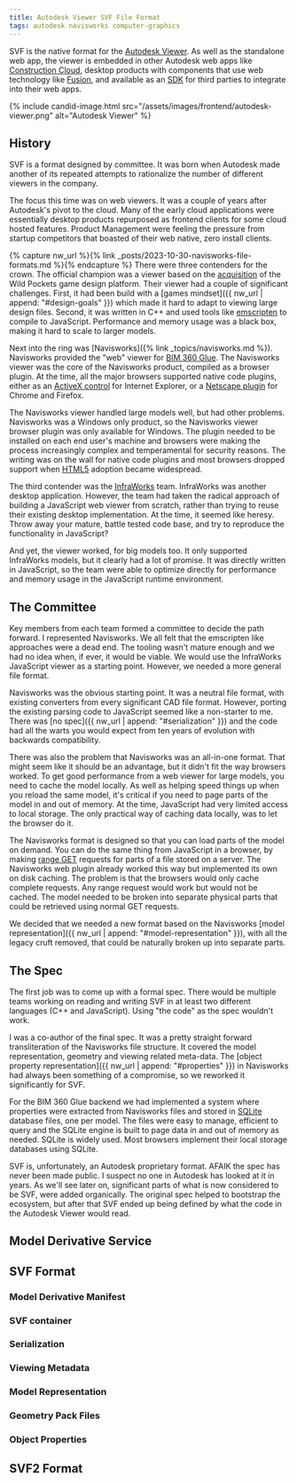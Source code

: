 ```yaml
---
title: Autodesk Viewer SVF File Format
tags: autodesk navisworks computer-graphics
---
```


SVF is the native format for the [Autodesk Viewer](https://viewer.autodesk.com/). As well as the standalone web app, the viewer is embedded in other Autodesk web apps like [Construction Cloud](https://construction.autodesk.co.uk/), desktop products with components that use web technology like [Fusion](https://www.autodesk.co.uk/products/fusion-360/overview), and available as an [SDK](https://aps.autodesk.com/viewer-sdk) for third parties to integrate into their web apps.

{% include candid-image.html src="/assets/images/frontend/autodesk-viewer.png" alt="Autodesk Viewer" %}

## History

SVF is a format designed by committee. It was born when Autodesk made another of its repeated attempts to rationalize the number of different viewers in the company. 

The focus this time was on web viewers. It was a couple of years after Autodesk's pivot to the cloud. Many of the early cloud applications were essentially desktop products repurposed as frontend clients for some cloud hosted features. Product Management were feeling the pressure from startup competitors that boasted of their web native, zero install clients. 

{% capture nw_url %}{% link _posts/2023-10-30-navisworks-file-formats.md %}{% endcapture %}
There were three contenders for the crown. The official champion was a viewer based on the [acquisition](https://venturebeat.com/games/autodesk-buys-wild-pockets-game-design-platform-exclusive/) of the Wild Pockets game design platform. Their viewer had a couple of significant challenges. First, it had been build with a [games mindset]({{ nw_url | append: "#design-goals" }}) which made it hard to adapt to viewing large design files. Second, it was written in C++ and used tools like [emscripten](https://emscripten.org/) to compile to JavaScript. Performance and memory usage was a black box, making it hard to scale to larger models.

Next into the ring was [Navisworks]({% link _topics/navisworks.md %}). Navisworks provided the "web" viewer for [BIM 360 Glue](https://help.autodesk.com/view/BIM360/ENU/?guid=GUID-E0F4D156-F9B1-428D-B32E-C0BE0805C86F). The Navisworks viewer was the core of the Navisworks product, compiled as a browser plugin. At the time, all the major browsers supported native code plugins, either as an [ActiveX control](https://en.wikipedia.org/wiki/ActiveX) for Internet Explorer, or a [Netscape plugin](https://en.wikipedia.org/wiki/NPAPI) for Chrome and Firefox. 

The Navisworks viewer handled large models well, but had other problems. Navisworks was a Windows only product, so the Navisworks viewer browser plugin was only available for Windows. The plugin needed to be installed on each end user's machine and browsers were making the process increasingly complex and temperamental for security reasons. The writing was on the wall for native code plugins and most browsers dropped support when [HTML5](https://en.wikipedia.org/wiki/HTML5) adoption became widespread.

The third contender was the [InfraWorks](https://www.autodesk.co.uk/products/infraworks-family/overview) team. InfraWorks was another desktop application. However, the team had taken the radical approach of building a JavaScript web viewer from scratch, rather than trying to reuse their existing desktop implementation. At the time, it seemed like heresy. Throw away your mature, battle tested code base, and try to reproduce the functionality in JavaScript?

And yet, the viewer worked, for big models too. It only supported InfraWorks models, but it clearly had a lot of promise. It was directly written in JavaScript, so the team were able to optimize directly for performance and memory usage in the JavaScript runtime environment.

## The Committee

Key members from each team formed a committee to decide the path forward. I represented Navisworks. We all felt that the emscripten like approaches were a dead end. The tooling wasn't mature enough and we had no idea when, if ever, it would be viable. We would use the InfraWorks JavaScript viewer as a starting point. However, we needed a more general file format.

Navisworks was the obvious starting point. It was a neutral file format, with existing converters from every significant CAD file format. However, porting the existing parsing code to JavaScript seemed like a non-starter to me. There was [no spec]({{ nw_url | append: "#serialization" }}) and the code had all the warts you would expect from ten years of evolution with backwards compatibility. 

There was also the problem that Navisworks was an all-in-one format. That might seem like it should be an advantage, but it didn't fit the way browsers worked. To get good performance from a web viewer for large models, you need to cache the model locally. As well as helping speed things up when you reload the same model, it's critical if you need to page parts of the model in and out of memory. At the time, JavaScript had very limited access to local storage. The only practical way of caching data locally, was to let the browser do it. 

The Navisworks format is designed so that you can load parts of the model on demand. You can do the same thing from JavaScript in a browser, by making [range GET](https://developer.mozilla.org/en-US/docs/Web/HTTP/Range_requests) requests for parts of a file stored on a server. The Navisworks web plugin already worked this way but implemented its own on disk caching. The problem is that the browsers would only cache complete requests. Any range request would work but would not be cached. The model needed to be broken into separate physical parts that could be retrieved using normal GET requests.

We decided that we needed a new format based on the Navisworks [model representation]({{ nw_url | append: "#model-representation" }}), with all the legacy cruft removed, that could be naturally broken up into separate parts.

## The Spec

The first job was to come up with a formal spec. There would be multiple teams working on reading and writing SVF in at least two different languages (C++ and JavaScript). Using "the code" as the spec wouldn't work.

I was a co-author of the final spec. It was a pretty straight forward transliteration of the Navisworks file structure. It covered the model representation, geometry and viewing related meta-data. The [object property representation]({{ nw_url | append: "#properties" }}) in Navisworks had always been something of a compromise, so we reworked it significantly for SVF. 

For the BIM 360 Glue backend we had implemented a system where properties were extracted from Navisworks files and stored in [SQLite](https://www.sqlite.org/index.html) database files, one per model. The files were easy to manage, efficient to query and the SQLite engine is built to page data in and out of memory as needed. SQLite is widely used. Most browsers implement their local storage databases using SQLite. 

SVF is, unfortunately, an Autodesk proprietary format. AFAIK the spec has never been made public. I suspect no one in Autodesk has looked at it in years. As we'll see later on, significant parts of what is now considered to be SVF, were added organically. The original spec helped to bootstrap the ecosystem, but after that SVF ended up being defined by what the code in the Autodesk Viewer would read. 

## Model Derivative Service

## SVF Format

### Model Derivative Manifest

### SVF container

### Serialization

### Viewing Metadata

### Model Representation

### Geometry Pack Files

### Object Properties

## SVF2 Format


